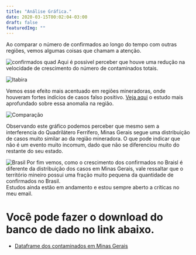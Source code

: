 ```yaml
---
title: "Análise Gráfica."
date: 2020-03-15T00:02:04-03:00
draft: false
featuredImg: ""
---
```

Ao comparar o número de confirmados ao longo do tempo com outras regiões, vemos algumas coisas que chamam a atenção.

![confirmados quad](/Quadri_atual.png)
Aqui é possivel perceber que houve uma redução na velocidade de crescimento do número de contaminados totais.

![Itabira](/Itabira_grafico.png)

Vemos esse efeito mais acentuado em regiões mineradoras, onde houveram fortes indícios de casos falso positivo. [Veja aqui](https://covid-ufop.netlify.app/analise_ita/) o estudo mais aprofundado sobre essa anomalia na região.

![Comparação](/Comparacao_mg.png)

Observando este gráfico podemos perceber que mesmo sem a interferencia do Quadrilátero Ferrífero, Minas Gerais segue uma distribuição de casos muito similar ao da região mineradora. O que pode indicar que não é um evento muito incomum, dado que não se diferenciou muito do restante do seu estado.


![Brasil](/Brasil.png)
Por fim vemos, como o crescimento dos confirmados no Braisl é diferente da distribuição dos casos em Minas Gerais, vale ressaltar que o território mineiro possui uma fração muito pequena da quantidade de confirmados no Brasil.<br>
Estudos ainda estão em andamento e estou sempre aberto a críticas no meu email.

# Você pode fazer o download do banco de dado no link abaixo.

* [Dataframe dos contaminados em Minas Gerais](http://coronavirus.saude.mg.gov.br/images/csv-microdados/csv_sitemas.csv)
